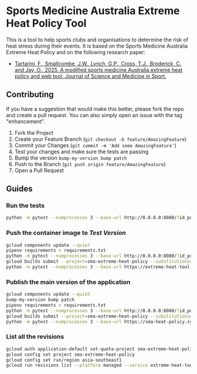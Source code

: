 # Sports Medicine Australia Extreme Heat Policy Tool

This is a tool to help sports clubs and organisations to determine the risk of heat stress during their events. 
It is based on the Sports Medicine Australia Extreme Heat Policy and on the following research paper:

- [Tartarini, F., Smallcombe, J.W., Lynch, G.P., Cross, T.J., Broderick, C. and Jay, O., 2025. A modified sports medicine Australia extreme heat policy and web tool. Journal of Science and Medicine in Sport.](https://www.sciencedirect.com/science/article/pii/S1440244025000696)


## Contributing

If you have a suggestion that would make this better, please fork the repo and create a pull request. 
You can also simply open an issue with the tag "enhancement".

1. Fork the Project
2. Create your Feature Branch (`git checkout -b feature/AmazingFeature`)
3. Commit your Changes (`git commit -m 'Add some AmazingFeature'`)
4. Test your changes and make sure the tests are passing
5. Bump the version `bump-my-version bump patch`
6. Push to the Branch (`git push origin feature/AmazingFeature`)
7. Open a Pull Request


## Guides

### Run the tests
```bash
python -m pytest --numprocesses 3 --base-url http://0.0.0.0:8080/?id_postcode=Camperdown_NSW_2050&id_sport=soccer
```

### Push the container image to *Test Version*

```bash
gcloud components update --quiet
pipenv requirements > requirements.txt
python -m pytest --numprocesses 3 --base-url http://0.0.0.0:8080/?id_postcode=Camperdown_NSW_2050&id_sport=soccer
gcloud builds submit --project=sma-extreme-heat-policy --substitutions=_REPO_NAME="extreme-heat-tool-test",_PROJ_NAME="sma-extreme-heat-policy",_IMG_NAME="test"
python -m pytest --numprocesses 3 --base-url https://extreme-heat-tool-test-987661761927.asia-southeast1.run.app/?id_postcode=Camperdown_NSW_2050&id_sport=soccer
```

### Publish the main version of the application
```bash
gcloud components update --quiet
bump-my-version bump patch
pipenv requirements > requirements.txt
python -m pytest --numprocesses 3 --base-url http://0.0.0.0:8080/?id_postcode=Camperdown_NSW_2050&id_sport=soccer
gcloud builds submit --project=sma-extreme-heat-policy --substitutions=_REPO_NAME="extreme-heat-tool",_PROJ_NAME="sma-extreme-heat-policy",_IMG_NAME="main"
python -m pytest --numprocesses 3 --base-url https://sma-heat-policy.sydney.edu.au/
```

### List all the revisions
```bash
gcloud auth application-default set-quota-project sma-extreme-heat-policy
gcloud config set project sma-extreme-heat-policy
gcloud config set run/region asia-southeast1
gcloud run revisions list --platform managed --service extreme-heat-tool-test --filter="status.conditions.type:Active AND status.conditions.status:'False'" --format='value(metadata.name)' | xargs -r -L1 gcloud run revisions delete --quiet
```